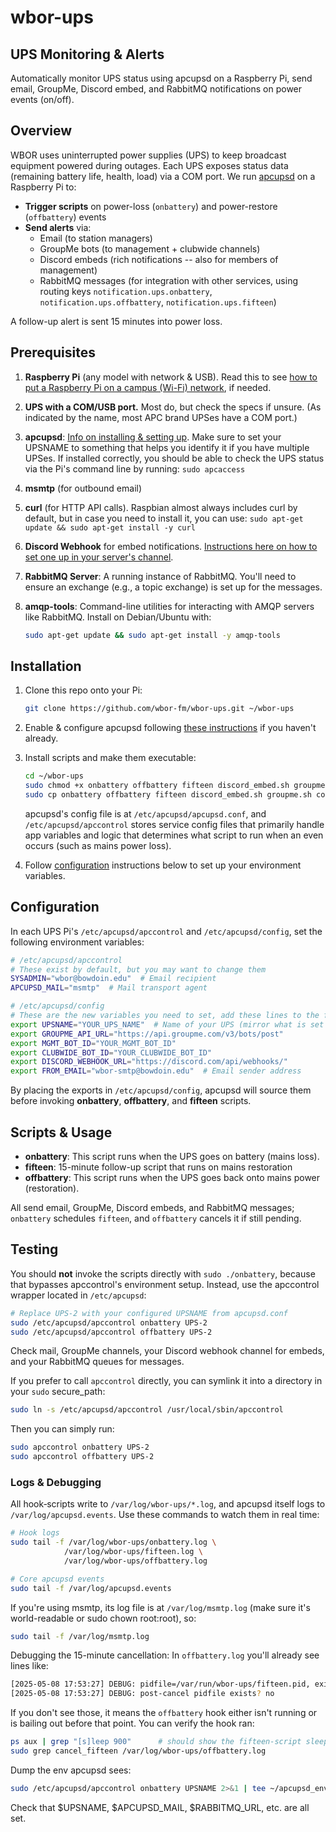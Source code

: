 # wbor-ups

## UPS Monitoring & Alerts

Automatically monitor UPS status using apcupsd on a Raspberry Pi, send email, GroupMe, Discord embed, and RabbitMQ notifications on power events (on/off).

## Overview

WBOR uses uninterrupted power supplies (UPS) to keep broadcast equipment powered during outages. Each UPS exposes status data (remaining battery life, health, load) via a COM port. We run [apcupsd](https://www.apcupsd.org/) on a Raspberry Pi to:

- **Trigger scripts** on power-loss (`onbattery`) and power-restore (`offbattery`) events
- **Send alerts** via:
  - Email (to station managers)
  - GroupMe bots (to management + clubwide channels)
  - Discord embeds (rich notifications -- also for members of management)
  - RabbitMQ messages (for integration with other services, using routing keys `notification.ups.onbattery`, `notification.ups.offbattery`, `notification.ups.fifteen`)

A follow-up alert is sent 15 minutes into power loss.

## Prerequisites

1. **Raspberry Pi** (any model with network & USB). Read this to see [how to put a Raspberry Pi on a campus (Wi-Fi) network](https://gist.github.com/mdrxy/ddb2ad2b958e5a3266d7cc05cf93c3e3), if needed.
2. **UPS with a COM/USB port.** Most do, but check the specs if unsure. (As indicated by the name, most APC brand UPSes have a COM port.)
3. **apcupsd**: [Info on installing & setting up](https://gist.github.com/mdrxy/462be21338a454c659b54d274fdc4456). Make sure to set your UPSNAME to something that helps you identify it if you have multiple UPSes. If installed correctly, you should be able to check the UPS status via the Pi's command line by running: `sudo apcaccess`
4. **msmtp** (for outbound email)
5. **curl** (for HTTP API calls). Raspbian almost always includes curl by default, but in case you need to install it, you can use: `sudo apt-get update && sudo apt-get install -y curl`
6. **Discord Webhook** for embed notifications. [Instructions here on how to set one up in your server's channel](https://support.discord.com/hc/en-us/articles/228383668-Intro-to-Webhooks).
7. **RabbitMQ Server**: A running instance of RabbitMQ. You'll need to ensure an exchange (e.g., a topic exchange) is set up for the messages.
8. **amqp-tools**: Command-line utilities for interacting with AMQP servers like RabbitMQ. Install on Debian/Ubuntu with:

    ```sh
    sudo apt-get update && sudo apt-get install -y amqp-tools
    ```

## Installation

1. Clone this repo onto your Pi:

    ```sh
    git clone https://github.com/wbor-fm/wbor-ups.git ~/wbor-ups
    ```

2. Enable & configure apcupsd following [these instructions](https://gist.github.com/mdrxy/462be21338a454c659b54d274fdc4456) if you haven't already.

3. Install scripts and make them executable:

    ```sh
    cd ~/wbor-ups
    sudo chmod +x onbattery offbattery fifteen discord_embed.sh groupme.sh common.sh
    sudo cp onbattery offbattery fifteen discord_embed.sh groupme.sh common.sh /etc/apcupsd/
    ```

    apcupsd's config file is at `/etc/apcupsd/apcupsd.conf`, and `/etc/apcupsd/apccontrol` stores service config files that primarily handle app variables and logic that determines what script to run when an even occurs (such as mains power loss).

4. Follow [configuration](#configuration) instructions below to set up your environment variables.

## Configuration

In each UPS Pi's `/etc/apcupsd/apccontrol` and `/etc/apcupsd/config`, set the following environment variables:

  ```sh
  # /etc/apcupsd/apccontrol
  # These exist by default, but you may want to change them
  SYSADMIN="wbor@bowdoin.edu"  # Email recipient
  APCUPSD_MAIL="msmtp"  # Mail transport agent

  # /etc/apcupsd/config
  # These are the new variables you need to set, add these lines to the file
  export UPSNAME="YOUR_UPS_NAME"  # Name of your UPS (mirror what is set in apcupsd.conf)
  export GROUPME_API_URL="https://api.groupme.com/v3/bots/post"
  export MGMT_BOT_ID="YOUR_MGMT_BOT_ID"
  export CLUBWIDE_BOT_ID="YOUR_CLUBWIDE_BOT_ID"
  export DISCORD_WEBHOOK_URL="https://discord.com/api/webhooks/"
  export FROM_EMAIL="wbor-smtp@bowdoin.edu"  # Email sender address
  ```

By placing the exports in `/etc/apcupsd/config`, apcupsd will source them before invoking **onbattery**, **offbattery**, and **fifteen** scripts.

## Scripts & Usage

- **onbattery**: This script runs when the UPS goes on battery (mains loss).
- **fifteen**: 15-minute follow-up script that runs on mains restoration
- **offbattery**: This script runs when the UPS goes back onto mains power (restoration).

All send email, GroupMe, Discord embeds, and RabbitMQ messages; `onbattery` schedules `fifteen`, and `offbattery` cancels it if still pending.

## Testing

You should **not** invoke the scripts directly with `sudo ./onbattery`, because that bypasses apccontrol's environment setup. Instead, use the apccontrol wrapper located in `/etc/apcupsd`:

  ```sh
  # Replace UPS-2 with your configured UPSNAME from apcupsd.conf
  sudo /etc/apcupsd/apccontrol onbattery UPS-2
  sudo /etc/apcupsd/apccontrol offbattery UPS-2
  ```

Check mail, GroupMe channels, your Discord webhook channel for embeds, and your RabbitMQ queues for messages.

If you prefer to call `apccontrol` directly, you can symlink it into a directory in your `sudo` secure_path:

```sh
sudo ln -s /etc/apcupsd/apccontrol /usr/local/sbin/apccontrol
```

Then you can simply run:

```sh
sudo apccontrol onbattery UPS-2
sudo apccontrol offbattery UPS-2
```

### Logs & Debugging

All hook‐scripts write to `/var/log/wbor-ups/*.log`, and apcupsd itself logs to `/var/log/apcupsd.events`. Use these commands to watch them in real time:

```sh
# Hook logs
sudo tail -f /var/log/wbor-ups/onbattery.log \
            /var/log/wbor-ups/fifteen.log \
            /var/log/wbor-ups/offbattery.log

# Core apcupsd events
sudo tail -f /var/log/apcupsd.events
```

If you're using msmtp, its log file is at `/var/log/msmtp.log` (make sure it's world-readable or sudo chown root:root), so:

```sh
sudo tail -f /var/log/msmtp.log
```

Debugging the 15-minute cancellation: In `offbattery.log` you'll already see lines like:

```sh
[2025-05-08 17:53:27] DEBUG: pidfile=/var/run/wbor-ups/fifteen.pid, exists? yes
[2025-05-08 17:53:27] DEBUG: post-cancel pidfile exists? no
```

If you don't see those, it means the `offbattery` hook either isn't running or is bailing out before that point. You can verify the hook ran:

```sh
ps aux | grep "[s]leep 900"      # should show the fifteen‐script sleeper
sudo grep cancel_fifteen /var/log/wbor-ups/offbattery.log
```

Dump the env apcupsd sees:

```sh
sudo /etc/apcupsd/apccontrol onbattery UPSNAME 2>&1 | tee ~/apcupsd_env_dump.txt
```

Check that $UPSNAME, $APCUPSD_MAIL, $RABBITMQ_URL, etc. are all set.
